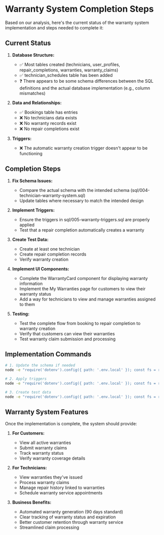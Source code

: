# Warranty System Completion Steps

Based on our analysis, here's the current status of the warranty system implementation and steps needed to complete it:

## Current Status

1. **Database Structure:**
   - ✅ Most tables created (technicians, user_profiles, repair_completions, warranties, warranty_claims)
   - ✅ technician_schedules table has been added
   - ❓ There appears to be some schema differences between the SQL definitions and the actual database implementation (e.g., column mismatches)

2. **Data and Relationships:**
   - ✅ Bookings table has entries
   - ❌ No technicians data exists
   - ❌ No warranty records exist 
   - ❌ No repair completions exist

3. **Triggers:**
   - ❌ The automatic warranty creation trigger doesn't appear to be functioning

## Completion Steps

1. **Fix Schema Issues:**
   - Compare the actual schema with the intended schema (sql/004-technician-warranty-system.sql)
   - Update tables where necessary to match the intended design

2. **Implement Triggers:**
   - Ensure the triggers in sql/005-warranty-triggers.sql are properly applied
   - Test that a repair completion automatically creates a warranty

3. **Create Test Data:**
   - Create at least one technician
   - Create repair completion records
   - Verify warranty creation

4. **Implement UI Components:**
   - Complete the WarrantyCard component for displaying warranty information
   - Implement the My Warranties page for customers to view their warranty status
   - Add a way for technicians to view and manage warranties assigned to them

5. **Testing:**
   - Test the complete flow from booking to repair completion to warranty creation
   - Verify that customers can view their warranties
   - Test warranty claim submission and processing

## Implementation Commands

```bash
# 1. Update the schema if needed
node -e "require('dotenv').config({ path: '.env.local' }); const fs = require('fs'); const { createClient } = require('@supabase/supabase-js'); const supabase = createClient(process.env.NEXT_PUBLIC_SUPABASE_URL, process.env.SUPABASE_SERVICE_ROLE_KEY); (async function() { const sql = fs.readFileSync('./sql/004-technician-warranty-system.sql', 'utf8'); const { error } = await supabase.rpc('execute_sql', { sql_query: sql }); if (error) { console.error('Error:', error.message); } else { console.log('Schema updated successfully'); } })()"

# 2. Apply triggers
node -e "require('dotenv').config({ path: '.env.local' }); const fs = require('fs'); const { createClient } = require('@supabase/supabase-js'); const supabase = createClient(process.env.NEXT_PUBLIC_SUPABASE_URL, process.env.SUPABASE_SERVICE_ROLE_KEY); (async function() { const sql = fs.readFileSync('./sql/005-warranty-triggers.sql', 'utf8'); const { error } = await supabase.rpc('execute_sql', { sql_query: sql }); if (error) { console.error('Error:', error.message); } else { console.log('Triggers applied successfully'); } })()"

# 3. Create test data
node -e "require('dotenv').config({ path: '.env.local' }); const fs = require('fs'); const { createClient } = require('@supabase/supabase-js'); const supabase = createClient(process.env.NEXT_PUBLIC_SUPABASE_URL, process.env.SUPABASE_SERVICE_ROLE_KEY); (async function() { const sql = fs.readFileSync('./test-data.sql', 'utf8'); const { error } = await supabase.rpc('execute_sql', { sql_query: sql }); if (error) { console.error('Error:', error.message); } else { console.log('Test data created successfully'); } })()"
```

## Warranty System Features

Once the implementation is complete, the system should provide:

1. **For Customers:**
   - View all active warranties
   - Submit warranty claims
   - Track warranty status
   - Verify warranty coverage details

2. **For Technicians:**
   - View warranties they've issued
   - Process warranty claims
   - Manage repair history linked to warranties
   - Schedule warranty service appointments

3. **Business Benefits:**
   - Automated warranty generation (90 days standard)
   - Clear tracking of warranty status and expiration
   - Better customer retention through warranty service
   - Streamlined claim processing 